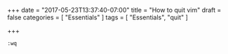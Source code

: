 +++
date = "2017-05-23T13:37:40-07:00"
title = "How to quit vim"
draft = false
categories = [ "Essentials" ]
tags = [ "Essentials", "quit" ]

+++

`:wq`

